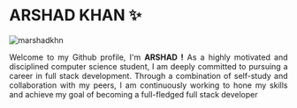 <div align="center">
    <h1 align="left"><b>ARSHAD KHAN ✨</b></h1>
</div>

<p align="left"> <img src="https://komarev.com/ghpvc/?username=marshadkhn&label=Profile%20views&color=0e75b6&style=flat" alt="marshadkhn" /> </p>

<p style='text-align: justify;'>
Welcome to my Github profile, I'm <b>ARSHAD !</b>  As a highly motivated and disciplined computer science student, I am deeply committed to pursuing a career in full stack development. Through a combination of self-study and collaboration with my peers, I am continuously working to hone my skills and achieve my goal of becoming a full-fledged full stack developer
</p>
<!-- 
<a href="https://github.com/marshadkhn/github-readme-stats">
  <img width="400px" align="center" src="https://github-readme-stats.vercel.app/api?username=marshadkhn&theme=github_dark&show_icons=true)](https://github.com/marshadkhn/github-readme-stats)" />
</a> -->


